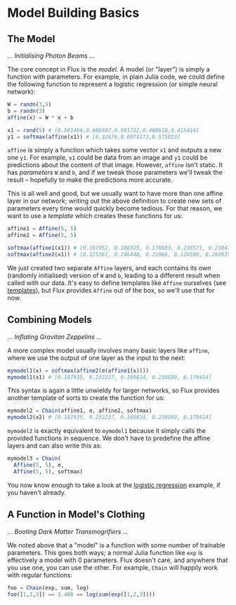 # Model Building Basics

## The Model

*... Initialising Photon Beams ...*

The core concept in Flux is the *model*. A model (or "layer") is simply a function with parameters. For example, in plain Julia code, we could define the following function to represent a logistic regression (or simple neural network):

```julia
W = randn(3,5)
b = randn(3)
affine(x) = W * x + b

x1 = rand(5) # [0.581466,0.606507,0.981732,0.488618,0.415414]
y1 = softmax(affine(x1)) # [0.32676,0.0974173,0.575823]
```

`affine` is simply a function which takes some vector `x1` and outputs a new one `y1`. For example, `x1` could be data from an image and `y1` could be predictions about the content of that image. However, `affine` isn't static. It has *parameters* `W` and `b`, and if we tweak those parameters we'll tweak the result – hopefully to make the predictions more accurate.

This is all well and good, but we usually want to have more than one affine layer in our network; writing out the above definition to create new sets of parameters every time would quickly become tedious. For that reason, we want to use a *template* which creates these functions for us:

```julia
affine1 = Affine(5, 5)
affine2 = Affine(5, 5)

softmax(affine1(x1)) # [0.167952, 0.186325, 0.176683, 0.238571, 0.23047]
softmax(affine2(x1)) # [0.125361, 0.246448, 0.21966, 0.124596, 0.283935]
```

We just created two separate `Affine` layers, and each contains its own (randomly initialised) version of `W` and `b`, leading to a different result when called with our data. It's easy to define templates like `Affine` ourselves (see [templates](templates.html)), but Flux provides `Affine` out of the box, so we'll use that for now.

## Combining Models

*... Inflating Graviton Zeppelins ...*

A more complex model usually involves many basic layers like `affine`, where we use the output of one layer as the input to the next:

```julia
mymodel1(x) = softmax(affine2(σ(affine1(x))))
mymodel1(x1) # [0.187935, 0.232237, 0.169824, 0.230589, 0.179414]
```

This syntax is again a little unwieldy for larger networks, so Flux provides another template of sorts to create the function for us:

```julia
mymodel2 = Chain(affine1, σ, affine2, softmax)
mymodel2(x2) # [0.187935, 0.232237, 0.169824, 0.230589, 0.179414]
```

`mymodel2` is exactly equivalent to `mymodel1` because it simply calls the provided functions in sequence. We don't have to predefine the affine layers and can also write this as:

```julia
mymodel3 = Chain(
  Affine(5, 5), σ,
  Affine(5, 5), softmax)
```

You now know enough to take a look at the [logistic regression](../examples/logreg.md) example, if you haven't already.

## A Function in Model's Clothing

*... Booting Dark Matter Transmogrifiers ...*

We noted above that a "model" is a function with some number of trainable parameters. This goes both ways; a normal Julia function like `exp` is effectively a model with 0 parameters. Flux doesn't care, and anywhere that you use one, you can use the other. For example, `Chain` will happily work with regular functions:

```julia
foo = Chain(exp, sum, log)
foo([1,2,3]) == 3.408 == log(sum(exp([1,2,3])))
```
